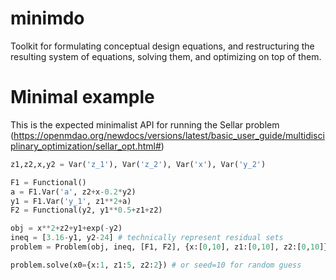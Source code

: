 # minimdo
Toolkit for formulating conceptual design equations, and restructuring the resulting system of equations, solving them, and optimizing on top of them.

# Minimal example
This is the expected minimalist API for running the Sellar problem (https://openmdao.org/newdocs/versions/latest/basic_user_guide/multidisciplinary_optimization/sellar_opt.html#)

```python
z1,z2,x,y2 = Var('z_1'), Var('z_2'), Var('x'), Var('y_2')

F1 = Functional()
a = F1.Var('a', z2+x-0.2*y2)
y1 = F1.Var('y_1', z1**2+a)
F2 = Functional(y2, y1**0.5+z1+z2)

obj = x**2+z2+y1+exp(-y2)
ineq = [3.16-y1, y2-24] # technically represent residual sets
problem = Problem(obj, ineq, [F1, F2], {x:[0,10], z1:[0,10], z2:[0,10]})

problem.solve(x0={x:1, z1:5, z2:2}) # or seed=10 for random guess

```



